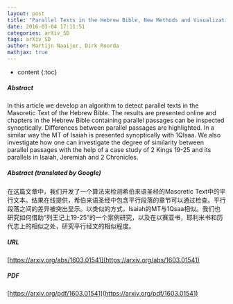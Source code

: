 ```yaml
---
layout: post
title: "Parallel Texts in the Hebrew Bible, New Methods and Visualizations"
date: 2016-03-04 17:11:51
categories: arXiv_SD
tags: arXiv_SD
author: Martijn Naaijer, Dirk Roorda
mathjax: true
---
```


* content
{:toc}

##### Abstract
In this article we develop an algorithm to detect parallel texts in the Masoretic Text of the Hebrew Bible. The results are presented online and chapters in the Hebrew Bible containing parallel passages can be inspected synoptically. Differences between parallel passages are highlighted. In a similar way the MT of Isaiah is presented synoptically with 1QIsaa. We also investigate how one can investigate the degree of similarity between parallel passages with the help of a case study of 2 Kings 19-25 and its parallels in Isaiah, Jeremiah and 2 Chronicles.

##### Abstract (translated by Google)
在这篇文章中，我们开发了一个算法来检测希伯来语圣经的Masoretic Text中的平行文本。结果在线提供，希伯来语圣经中包含平行段落的章节可以通过检查。平行段落之间的差异被突出显示。以类似的方式，Isaiah的MT与1Qsaa相似。我们也研究如何借助“列王记上19-25”的一个案例研究，以及在以赛亚书，耶利米书和历代志上的相似之处，研究平行经文的相似程度。

##### URL
[https://arxiv.org/abs/1603.01541](https://arxiv.org/abs/1603.01541)

##### PDF
[https://arxiv.org/pdf/1603.01541](https://arxiv.org/pdf/1603.01541)

